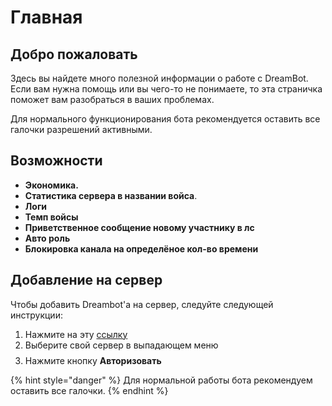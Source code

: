 # Главная

## Добро пожаловать

Здесь вы найдете много полезной информации о работе с DreamBot. Если вам нужна помощь или вы чего-то не понимаете, то эта страничка поможет вам разобраться в ваших проблемах.

Для нормального функционирования бота рекомендуется оставить все галочки разрешений активными.

## Возможности

* **Экономика.** 
* **Статистика сервера в названии войса**.
* **Логи**
* **Темп войсы**
* **Приветственное сообщение новому участнику в лс**
* **Авто роль**
* **Блокировка канала на определёное кол-во времени**

## Добавление на сервер

Чтобы добавить Dreambot'а на сервер, следуйте следующей инструкции:

1. Нажмите на эту [ссылку](https://discordapp.com/oauth2/authorize?client_id=572285950034444298&permissions=268786777&redirect_uri=https://discord.gg/tp8Mytu&response_type=code&scope=guilds.join%20bot)
2. Выберите свой сервер в выпадающем меню $$ $$ 
3. Нажмите кнопку **Авторизовать**

{% hint style="danger" %}
Для нормальной работы бота рекомендуем оставить все галочки.
{% endhint %}



